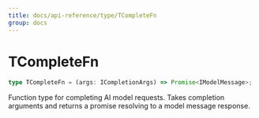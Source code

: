 ```yaml
---
title: docs/api-reference/type/TCompleteFn
group: docs
---
```


# TCompleteFn

```ts
type TCompleteFn = (args: ICompletionArgs) => Promise<IModelMessage>;
```

Function type for completing AI model requests.
Takes completion arguments and returns a promise resolving to a model message response.

